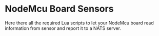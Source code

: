 # NodeMcu Board Sensors

Here there all the required Lua scripts to let your NodeMcu board read information 
from sensor and report it to a NATS server.
